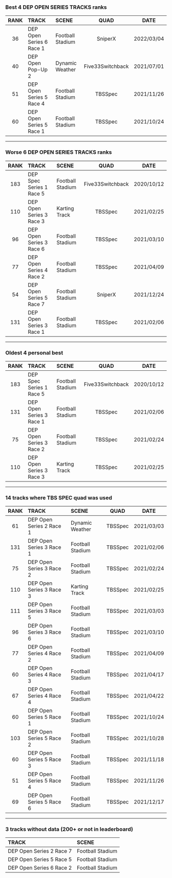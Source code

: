 ### Best 4 DEP OPEN SERIES TRACKS ranks
|RANK|TRACK|SCENE|QUAD|DATE|
|:---:|:---|:---|:---:|:---:|
|36|DEP Open Series 6 Race 1|Football Stadium|SniperX|2022/03/04|
|40|DEP Open Pop-Up 2|Dynamic Weather|Five33Switchback|2021/07/01|
|51|DEP Open Series 5 Race 4|Football Stadium|TBSSpec|2021/11/26|
|60|DEP Open Series 5 Race 1|Football Stadium|TBSSpec|2021/10/24|
---
### Worse 6 DEP OPEN SERIES TRACKS ranks
|RANK|TRACK|SCENE|QUAD|DATE|
|:---:|:---|:---|:---:|:---:|
|183|DEP Spec Series 1 Race 5|Football Stadium|Five33Switchback|2020/10/12|
|110|DEP Open Series 3 Race 3|Karting Track|TBSSpec|2021/02/25|
|96|DEP Open Series 3 Race 6|Football Stadium|TBSSpec|2021/03/10|
|77|DEP Open Series 4 Race 2|Football Stadium|TBSSpec|2021/04/09|
|54|DEP Open Series 5 Race 7|Football Stadium|SniperX|2021/12/24|
|131|DEP Open Series 3 Race 1|Football Stadium|TBSSpec|2021/02/06|
---
### Oldest 4 personal best
|RANK|TRACK|SCENE|QUAD|DATE|
|:---:|:---|:---|:---:|:---:|
|183|DEP Spec Series 1 Race 5|Football Stadium|Five33Switchback|2020/10/12|
|131|DEP Open Series 3 Race 1|Football Stadium|TBSSpec|2021/02/06|
|75|DEP Open Series 3 Race 2|Football Stadium|TBSSpec|2021/02/24|
|110|DEP Open Series 3 Race 3|Karting Track|TBSSpec|2021/02/25|
---
### 14 tracks where TBS SPEC quad was used
|RANK|TRACK|SCENE|QUAD|DATE|
|:---:|:---|:---|:---:|:---:|
|61|DEP Open Series 2 Race 1|Dynamic Weather|TBSSpec|2021/03/03|
|131|DEP Open Series 3 Race 1|Football Stadium|TBSSpec|2021/02/06|
|75|DEP Open Series 3 Race 2|Football Stadium|TBSSpec|2021/02/24|
|110|DEP Open Series 3 Race 3|Karting Track|TBSSpec|2021/02/25|
|111|DEP Open Series 3 Race 5|Football Stadium|TBSSpec|2021/03/03|
|96|DEP Open Series 3 Race 6|Football Stadium|TBSSpec|2021/03/10|
|77|DEP Open Series 4 Race 2|Football Stadium|TBSSpec|2021/04/09|
|60|DEP Open Series 4 Race 3|Football Stadium|TBSSpec|2021/04/17|
|67|DEP Open Series 4 Race 4|Football Stadium|TBSSpec|2021/04/22|
|60|DEP Open Series 5 Race 1|Football Stadium|TBSSpec|2021/10/24|
|103|DEP Open Series 5 Race 2|Football Stadium|TBSSpec|2021/10/28|
|60|DEP Open Series 5 Race 3|Football Stadium|TBSSpec|2021/11/18|
|51|DEP Open Series 5 Race 4|Football Stadium|TBSSpec|2021/11/26|
|69|DEP Open Series 5 Race 6|Football Stadium|TBSSpec|2021/12/17|
---
### 3 tracks without data (200+ or not in leaderboard)
|TRACK|SCENE|
|:---|:---|
|DEP Open Series 2 Race 7|Football Stadium|
|DEP Open Series 5 Race 5|Football Stadium|
|DEP Open Series 6 Race 2|Football Stadium|
